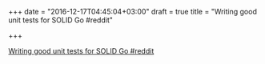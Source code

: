 +++
date = "2016-12-17T04:45:04+03:00"
draft = true
title = "Writing good unit tests for SOLID Go  #reddit"

+++

<p><a href="https://t.co/k9FqIYAfEU">Writing good unit tests for SOLID Go  #reddit</a></p>

